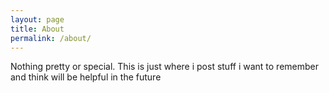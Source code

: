 ```yaml
---
layout: page
title: About
permalink: /about/
---
```


Nothing pretty or special. This is just where i post stuff i want to remember and think will be helpful in the future
